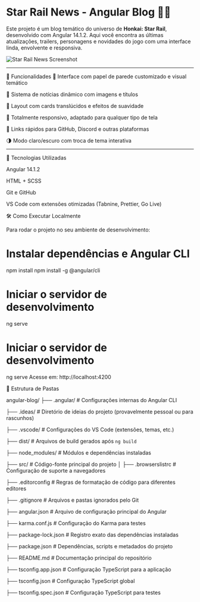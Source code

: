 # Star Rail News - Angular Blog 🚀🌌

Este projeto é um blog temático do universo de **Honkai: Star Rail**, desenvolvido com Angular 14.1.2. Aqui você encontra as últimas atualizações, trailers, personagens e novidades do jogo com uma interface linda, envolvente e responsiva.

![[Star Rail News Screenshot](src/assets/screenshot.png)](https://64.media.tumblr.com/47a28633a6b1a5be4dee762eeba993c2/ea215525f05066d4-2d/s2048x3072/6125114489df85644feecebf132c3e3fa09e7050.png)

---

🌠 Funcionalidades
🎨 Interface com papel de parede customizado e visual temático

📰 Sistema de notícias dinâmico com imagens e títulos

💎 Layout com cards translúcidos e efeitos de suavidade

📱 Totalmente responsivo, adaptado para qualquer tipo de tela

🔗 Links rápidos para GitHub, Discord e outras plataformas

🌗 Modo claro/escuro com troca de tema interativa

---

🧪 Tecnologias Utilizadas

Angular 14.1.2

HTML + SCSS

Git e GitHub

VS Code com extensões otimizadas (Tabnine, Prettier, Go Live)



🛠️ Como Executar Localmente

Para rodar o projeto no seu ambiente de desenvolvimento:

# Instalar dependências e Angular CLI
npm install
npm install -g @angular/cli

# Iniciar o servidor de desenvolvimento
ng serve


# Iniciar o servidor de desenvolvimento
ng serve
Acesse em: http://localhost:4200

📁 Estrutura de Pastas

angular-blog/
├── .angular/                # Configurações internas do Angular CLI

├── .ideas/                  # Diretório de ideias do projeto (provavelmente pessoal ou para rascunhos)

├── .vscode/                 # Configurações do VS Code (extensões, temas, etc.)

├── dist/                    # Arquivos de build gerados após `ng build`

├── node_modules/            # Módulos e dependências instaladas

├── src/                     # Código-fonte principal do projeto
│
├── .browserslistrc          # Configuração de suporte a navegadores

├── .editorconfig            # Regras de formatação de código para diferentes editores

├── .gitignore               # Arquivos e pastas ignorados pelo Git

├── angular.json             # Arquivo de configuração principal do Angular

├── karma.conf.js            # Configuração do Karma para testes

├── package-lock.json        # Registro exato das dependências instaladas

├── package.json             # Dependências, scripts e metadados do projeto

├── README.md                # Documentação principal do repositório

├── tsconfig.app.json        # Configuração TypeScript para a aplicação

├── tsconfig.json            # Configuração TypeScript global

├── tsconfig.spec.json       # Configuração TypeScript para testes



